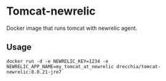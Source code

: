 # Tomcat-newrelic
Docker image that runs tomcat with newrelic agent. 

Usage
-----
    docker run -d -e NEWRELIC_KEY=1234 -e NEWRELIC_APP_NAME=my_tomcat_at_newrelic drecchia/tomcat-newrelic:8.0.21-jre7
